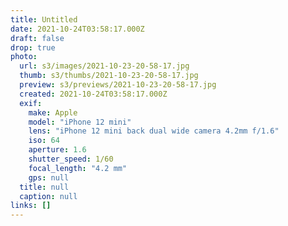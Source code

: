 ```yaml
---
title: Untitled
date: 2021-10-24T03:58:17.000Z
draft: false
drop: true
photo:
  url: s3/images/2021-10-23-20-58-17.jpg
  thumb: s3/thumbs/2021-10-23-20-58-17.jpg
  preview: s3/previews/2021-10-23-20-58-17.jpg
  created: 2021-10-24T03:58:17.000Z
  exif:
    make: Apple
    model: "iPhone 12 mini"
    lens: "iPhone 12 mini back dual wide camera 4.2mm f/1.6"
    iso: 64
    aperture: 1.6
    shutter_speed: 1/60
    focal_length: "4.2 mm"
    gps: null
  title: null
  caption: null
links: []
---
```

